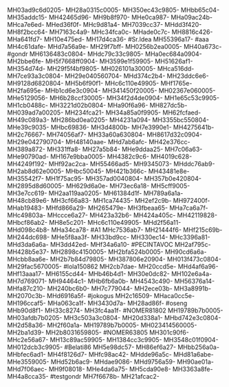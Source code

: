 MH03ad9c6d0205-
MH28a0315c0005-
MH350ec43c9805-
MHbb65c04-
MH35addc15-
MH42465d96-
MH9b8f970-
MHe0ca987-
MHa09ac24b-
MHca7e6ed-
MHed36f0f-
MHc9d81a4-
MH7039cc37-
MHdd3f420-
MH8f2bcc64-
MH7163c4a9-
MHc34fca0c-
MHade0c7c-
MH8816c426-
MHa641fd7-
MH10e475ed-
MH17d4ca36-
#Sr.Idea
MH55396a17-
#aaa
MH4c61dafe-
MHd7a56a9e-
MH29f7bff-
MH0256b2ea0005-
MH40a673c-
#gondr
MH6136483c0804-
MHdc79c33c9805-
MHa0ec684a0904-
MH2bbe6fe-
MH5f7668ff0904-
MH3599e1f59905-
MH51626af1-
MH354d74d-
MH29f5f4bf9805-
MH026101a30005-
MHca516dd-
MH7ce93a3c0804-
MH29e040560704-
MHd374c2b4-
MH23ddc6e6-
MH9128d6820804-
MH5b6f90f1-
MHc6c110e49905-
MHf1765e-
MH2fa695e-
MHb1cd6e3c0904-
MH341450f20005-
MH02367e060005-
MHe5129056-
MH6b28ccf30005-
MH34f2d4de0904-
MH1e65c53c9905-
MH1cb0488c-
MH3221d02b0804-
MHa90f6a96-
MH827dc5b-
MH039ad7a00205-
MH234fca21-
MH34a85a0f9905-
MH62fcfaed-
MH49c089a3-
MH286bd0ea0205-
MH4231a094-
MH3355bc550804-
MHe39c9035-
MHbc69836-
MH3d4800b-
MH7e3990e1-
MH4275641b-
MH2c76667-
MH74056af7-
MH33a60a630804-
MH8617d32c0904-
MH29e042790704-
MH48140aae-
MHd7ab6afc-
MH42e376cc-
MH389a872-
MH331ffa8-
MH27a5b84-
MHe9ddaa25-
MH7c06a63-
MHe90790ad-
MH167e9bba0005-
MH4382c9c6-
MH4019c628-
MH4249f192-
MHf92ac2ca-
MH55466ad5-
MH9345073-
MHddc76ab9-
MH2ab8d62e0005-
MHbc50045-
MH421b366c-
MH43481e8e-
MH35542f7-
MH1f75ac95-
MH357ad0040804-
MH357b0e420804-
MH2895d8d60005-
MH629d6a0e-
MH73ec6a18-
MH5cff9005-
MH3e7cc619-
MH2aa119aa0205-
MH61384d1f-
MH789a6a1a-
MH48cb89e6-
MH3cf66a83-
MH1ca74435-
MH2ef2c9b-
MH972400f-
MHab19483-
MHfd866a29-
MH265479e-
MH3fbeaa65-
MHa7ca6a7f-
MHc49803a-
MHccce6a27-
MH423a32b6-
MH424a405c-
MH42119828-
MHbcf86ab2-
MH8e5c201-
MHc6c110e49905-
MHd2f56a11-
MHd098c4b8-
MHa34ca78-
#A1
MHc7536ab7-
MH21444f6-
MHf215c69b-
MH244dc698-
MHe5f8aa3f-
MH33bd9cc-
MH330ec14-
MHc3396a81-
MHd3da6a6a-
MH3dd42ed-
MHf34a6a10-
#PECINTAVOC
MH2af795c-
MH428b5e37-
MH2898c4150005-
MH2bfa524b0005-
MH90cd6a6a-
MHcbb8aa6e-
MH2b7b84d79805-
MH387806e20904-
MH013f473c0804-
MH29fac5670005-
#lola150862
MH2cb7dae-
MH20ccd5e-
MHd4af6a96-
MHf13aaa17-
MH6155cd44-
MHb46b4d1-
MH30e0dc82-
MH102e6a4a-
MH7d769071-
MH94464c1-
MHb6fb6a0b-
MH4543c490-
MH56376a14-
MHfa87c210-
MH240bc6b0-
MH7c779044-
MH2ece03b-
MH3a8991b-
MH2070c3b-
MHd6916a5f-
#jokogus
MH2c16509-
MHaca0cc5e-
MH196ccaf5-
MHa063ca1f-
MH3430d7a-
MH28ad86f-
#oseng
MHb90d8f1-
MH33c8274-
MH3fc4aa1f-
#NOMER81802
MH19789b7b0005-
MH03afdb7b0205-
MH3c503a3c0804-
MH20d338a1-
MHbd742e3c0804-
MH2d58a36-
MH2f60a1a-
MH19789b7b0005-
MH023414560005-
MH2ba1d39-
MH2b8031659805-
#NOMER63805
MH301c90f6-
MHc2e56a67-
MH13c89ac59905-
MH1384cc3c9905-
MH3548c01f0904-
MH012dcb3c9905-
#Belati86
MH5e98dc57-
MH86ef6a27-
MHbb256a0a-
MHbfec6ad1-
MH4f8126d7-
MHfc98ac42-
MHdde96a5c-
MHd81a6abe-
MHe3559005-
MHd52b6ac9-
MHdae9086-
MHd9756a59-
MH90ae01a-
MHd7f06aec-
MH9f08018-
MHe4da6a75-
MH5cda90e8-
MH3363a8fe-
MH4a8cca35-
#testgondr
MH7f6678b-
MH21afcac2-